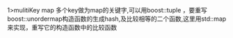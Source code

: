 1>mulitiKey map   多个key做为map的关键字,可以用boost::tuple ，要重写boost::unordermap构造函数的生成hash,及比较相等的二个函数,这里用std::map来实现，重写它的构造函数中的比较函数

